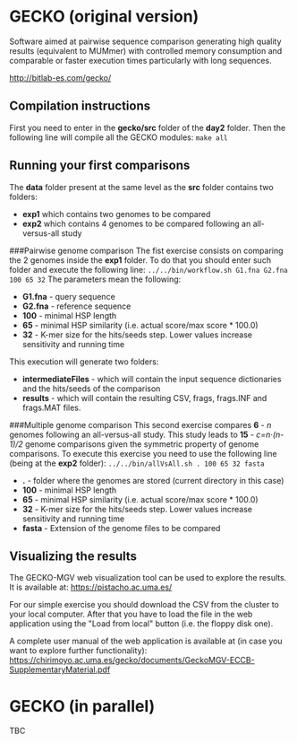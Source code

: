 # GECKO (original version)
Software aimed at pairwise sequence comparison generating high quality results (equivalent to MUMmer) with controlled memory consumption and comparable or faster execution times particularly with long sequences.

http://bitlab-es.com/gecko/

## Compilation instructions
First you need to enter in the **gecko/src** folder of the **day2** folder. Then the following line will compile all the GECKO modules:
`make all`

## Running your first comparisons
The **data** folder present at the same level as the **src** folder contains two folders:
* **exp1** which contains two genomes to be compared 
* **exp2** which contains 4 genomes to be compared following an all-versus-all study

###Pairwise genome comparison
The fist exercise consists on comparing the 2 genomes inside the **exp1** folder. To do that you should enter such folder and execute the following line:
`../../bin/workflow.sh G1.fna G2.fna 100 65 32`
The parameters mean the following:
* **G1.fna** - query sequence
* **G2.fna** - reference sequence
* **100** - minimal HSP length
* **65** - minimal HSP similarity (i.e. actual score/max score * 100.0)
* **32** - K-mer size for the hits/seeds step. Lower values increase sensitivity and running time

This execution will generate two folders:
* **intermediateFiles** - which will contain the input sequence dictionaries and the hits/seeds of the comparison
* **results** - which will contain the resulting CSV, frags, frags.INF and frags.MAT files.

###Multiple genome comparison 
This second exercise compares **6** - *n* genomes following an all-versus-all study. This study leads to **15** - *c=n·(n-1)/2* genome comparisons given the symmetric property of genome comparisons. To execute this exercise you need to use the following line (being at the **exp2** folder):
`../../bin/allVsAll.sh . 100 65 32 fasta`
* **.** - folder where the genomes are stored (current directory in this case)
* **100** - minimal HSP length
* **65** - minimal HSP similarity (i.e. actual score/max score * 100.0)
* **32** - K-mer size for the hits/seeds step. Lower values increase sensitivity and running time
* **fasta** - Extension of the genome files to be compared

## Visualizing the results
The GECKO-MGV web visualization tool can be used to explore the results. It is available at: https://pistacho.ac.uma.es/

For our simple exercise you should download the CSV from the cluster to your local computer. After that you have to load the file in the web application using the "Load from local" button (i.e. the floppy disk one).

A complete user manual of the web application is available at (in case you want to explore further functionality): https://chirimoyo.ac.uma.es/gecko/documents/GeckoMGV-ECCB-SupplementaryMaterial.pdf

# GECKO (in parallel)
TBC

